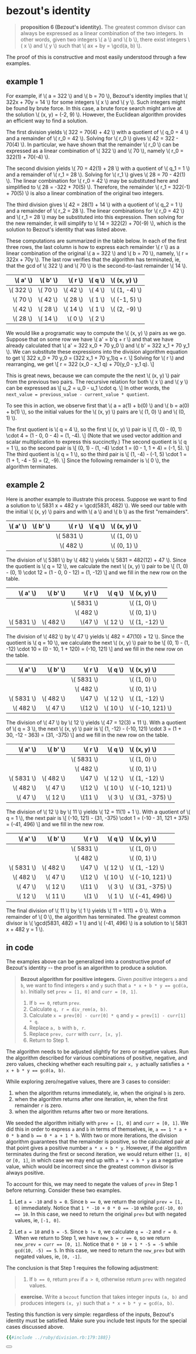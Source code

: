 # bezout's identity

> **proposition 6 (Bezout's identity).**
> The greatest common divisor can always be expressed as a linear combination
> of the two integers.  In other words, given two integers \\( a \\) and
> \\( b \\), there exist integers \\( x \\) and \\( y \\) such that
> \\( ax + by = \gcd(a, b) \\).

The proof of this is constructive and most easily understood through a few
examples.

## example 1

For example, if \\( a = 322 \\) and \\( b = 70 \\), Bezout's identity implies
that \\( 322x + 70y = 14 \\) for some integers \\( x \\) and \\( y \\).  Such
integers might be found by brute force.  In this case, a brute force search
might arrive at the solution \\( (x, y) = (-2, 9) \\).  However, the Euclidean
algorithm provides an efficient way to find a solution.

The first division yields \\( 322 = 70(4) + 42 \\) with a quotient of
\\( q_0 = 4 \\) and a remainder of \\( r_0 = 42 \\).  Solving for \\( r_0 \\)
gives \\( 42 = 322 - 70(4) \\).  In particular, we have shown that the
remainder \\( r_0 \\) can be expressed as a linear combination of \\( 322 \\)
and \\( 70 \\), namely \\( r_0 = 322(1) + 70(-4) \\).

The second division yields \\( 70 = 42(1) + 28 \\) with a quotient of
\\( q_1 = 1 \\) and a remainder of \\( r_1 = 28 \\).  Solving for
\\( r_1 \\) gives \\( 28 = 70 - 42(1) \\).  The linear combination for
\\( r_0 = 42 \\) may be substituted here and simplified to
\\( 28 = -322 + 70(5) \\). Therefore, the remainder
\\( r_1 = 322(-1) + 70(5) \\) is also a linear combination of the original two
integers.

The third division gives \\( 42 = 28(1) + 14 \\) with a quotient of
\\( q_2 = 1 \\) and a remainder of \\( r_2 = 28 \\).  The linear combinations
for \\( r_0 = 42 \\) and \\( r_1 = 28 \\) may be substituted into this
expression.  Then solving for the new remainder, it will simplify to
\\( 14 = 322(2) + 70(-9) \\), which is the solution to Bezout's identity
that was listed above.

These computations are summarized in the table below. In each of the first
three rows, the last column is how to express each remainder \\( r \\) as a
linear combination of the original \\( a = 322 \\) and \\( b = 70 \\), namely,
\\( r = 322x + 70y \\).  The last row verifies that the algorithm has
terminated, ie, that the gcd of \\( 322 \\) and \\( 70 \\) is the
second-to-last remainder \\( 14 \\).

|  \\( a' \\)  | \\( b' \\)  |   \\( r \\)  | \\( q \\)  |  \\( (x, y) \\)  |
|-------------:|------------:|-------------:|-----------:|:-----------------|
| \\( 322 \\)  | \\( 70 \\)  |  \\( 42 \\)  | \\( 4 \\)  | \\( (1, -4) \\)  |
|  \\( 70 \\)  | \\( 42 \\)  |  \\( 28 \\)  | \\( 1 \\)  | \\( (-1, 5) \\)  |
|  \\( 42 \\)  | \\( 28 \\)  |  \\( 14 \\)  | \\( 1 \\)  | \\( (2, -9) \\)  |
|  \\( 28 \\)  | \\( 14 \\)  |   \\( 0 \\)  | \\( 2 \\)  |                  |

We would like a programatic way to compute the \\( (x, y) \\) pairs as we go.
Suppose that on some row we have \\( a' = b'q + r \\) and that we have already
calculated that \\( a' = 322 x_0 + 70 y_0 \\) and
\\( b' = 322 x_1 + 70 y_1 \\).  We can substitute these expressions into the
division algorithm equation to get
\\[ 322 x_0 + 70 y_0 = (322 x_1 + 70 y_1)q + r. \\]
Solving for \\( r \\) and rearranging, we get
\\[ r = 322 (x_0 - x_1 q) + 70(y_0 - y_1 q). \\]

This is great news, because we can compute the the next \\( (x, y) \\)
pair from the previous two pairs.  The recursive relation for both \\( x \\)
and \\( y \\) can be expressed as
\\[ u_2 = u_0 - u_1 \cdot q. \\]
In other words, the `next_value = previous_value - current_value * quotient`.

To see this in action, we observe first that \\( a = a(1) + b(0) \\) and
\\( b = a(0) + b(1) \\), so the initial values for the \\( (x, y) \\) pairs
are \\( (1, 0) \\) and \\( (0, 1) \\).

The first quotient is \\( q = 4 \\), so the first \\( (x, y) \\) pair is
\\[ (1, 0) - (0, 1) \cdot 4 = (1 - 0, 0 - 4) = (1, -4). \\]
(Note that we used vector addition and scalar multiplication to express this
succinctly.)  The second quotient is \\( q = 1 \\), so the second pair is
\\[ (0, 1) - (1, -4) \cdot 1 = (0 - 1, 1 + 4) = (-1, 5). \\]
The third quotient is \\( q = 1 \\), so the third pair is
\\[ (1, -4) - (-1, 5) \cdot 1 = (1 + 1, -4 - 5) = (2, -9). \\]
Since the following remainder is \\( 0 \\), the algorithm terminates.

## example 2

Here is another example to illustrate this process.  Suppose we want to
find a solution to \\( 5831 x + 482 y = \gcd(5831, 482) \\).  We seed our table
with the initial \\( (x, y) \\) pairs and with \\( a \\) and \\( b \\) as the
first "remainders".

|   \\( a' \\) |  \\( b' \\) |    \\( r \\) | \\( q \\) | \\( (x, y) \\) |
|-------------:|------------:|-------------:|----------:|:---------------|
|              |             | \\( 5831 \\) |           | \\( (1, 0) \\) |
|              |             |  \\( 482 \\) |           | \\( (0, 1) \\) |

The division of \\( 5381 \\) by \\( 482 \\) yields \\( 5831 = 482(12) + 47 \\).
Since the quotient is \\( q = 12 \\), we calculate the next \\( (x, y) \\) pair
to be
\\[ (1, 0) - (0, 1) \cdot 12 = (1 - 0, 0 - 12) = (1, -12) \\]
and we fill in the new row on the table.

|   \\( a' \\) |  \\( b' \\) |    \\( r \\) |  \\( q \\) | \\( (x, y) \\) |
|-------------:|------------:|-------------:|-----------:|:---------------|
|              |             | \\( 5831 \\) |            | \\( (1, 0) \\) |
|              |             |  \\( 482 \\) |            | \\( (0, 1) \\) |
| \\( 5831 \\) | \\( 482 \\) |    \\(47 \\) | \\( 12 \\) | \\( (1, -12) \\) |

The division of \\( 482 \\) by \\( 47 \\) yields \\( 482 = 47(10) + 12 \\).
Since the quotient is \\( q = 10 \\), we calculate the next \\( (x, y) \\) pair
to be
\\[ (0, 1) - (1, -12) \cdot 10 = (0 - 10, 1 + 120) = (-10, 121) \\]
and we fill in the new row on the table.

|   \\( a' \\) |  \\( b' \\) |    \\( r \\) |  \\( q \\) | \\( (x, y) \\)     |
|-------------:|------------:|-------------:|-----------:|:-------------------|
|              |             | \\( 5831 \\) |            | \\( (1, 0) \\)     |
|              |             |  \\( 482 \\) |            | \\( (0, 1) \\)     |
| \\( 5831 \\) | \\( 482 \\) |    \\(47 \\) | \\( 12 \\) | \\( (1, -12) \\)   |
|  \\( 482 \\) |  \\( 47 \\) |    \\(12 \\) | \\( 10 \\) | \\( (-10, 121) \\) |

The division of \\( 47 \\) by \\( 12 \\) yields \\( 47 = 12(3) + 11 \\).  With
a quotient of \\( q = 3 \\), the next \\( (x, y) \\) pair is
\\[ (1, -12) - (-10, 121) \cdot 3 = (1 + 30, -12 - 363) = (31, -375) \\]
and we fill in the new row on the table.

|   \\( a' \\) |  \\( b' \\) |    \\( r \\) |  \\( q \\) | \\( (x, y) \\)     |
|-------------:|------------:|-------------:|-----------:|:-------------------|
|              |             | \\( 5831 \\) |            | \\( (1, 0) \\)     |
|              |             |  \\( 482 \\) |            | \\( (0, 1) \\)     |
| \\( 5831 \\) | \\( 482 \\) |    \\(47 \\) | \\( 12 \\) | \\( (1, -12) \\)   |
|  \\( 482 \\) |  \\( 47 \\) |    \\(12 \\) | \\( 10 \\) | \\( (-10, 121) \\) |
|   \\( 47 \\) |  \\( 12 \\) |    \\(11 \\) |  \\( 3 \\) | \\( (31, -375) \\) |

The division of \\( 12 \\) by \\( 11 \\) yields \\( 12 = 11(1) + 1 \\).  With a
quotient of \\( q = 1 \\), the next pair is
\\[ (-10, 121) - (31, -375) \cdot 1 = (-10 - 31, 121 + 375) = (-41, 496) \\]
and we fill in the new row.

|   \\( a' \\) |  \\( b' \\) |    \\( r \\) |  \\( q \\) | \\( (x, y) \\)     |
|-------------:|------------:|-------------:|-----------:|:-------------------|
|              |             | \\( 5831 \\) |            | \\( (1, 0) \\)     |
|              |             |  \\( 482 \\) |            | \\( (0, 1) \\)     |
| \\( 5831 \\) | \\( 482 \\) |    \\(47 \\) | \\( 12 \\) | \\( (1, -12) \\)   |
|  \\( 482 \\) |  \\( 47 \\) |    \\(12 \\) | \\( 10 \\) | \\( (-10, 121) \\) |
|   \\( 47 \\) |  \\( 12 \\) |    \\(11 \\) |  \\( 3 \\) | \\( (31, -375) \\) |
|   \\( 12 \\) |  \\( 11 \\) |     \\(1 \\) |  \\( 1 \\) | \\( (-41, 496) \\) |

The final division of \\( 11 \\) by \\( 1 \\) yields \\( 11 = 1(11) + 0 \\).
With a remainder of \\( 0 \\), the algorithm has terminated.  The greatest
common divisor is \\( \gcd(5831, 482) = 1 \\) and \\( (-41, 496) \\) is a
solution to \\( 5831 x + 482 y = 1 \\).

## in code

The examples above can be generalized into a constructive proof of Bezout's
identity -- the proof is an algorithm to produce a solution.

<span id="bezout-algorithm" />

> **Bezout algorithm for positive integers.**
> Given *positive* integers `a` and `b`, we want to find integers `x` and `y`
> such that `a * x + b * y == gcd(a, b)`.  Initially set `prev = [1, 0]` and
> `curr = [0, 1]`.
> 1. If `b == 0`, return `prev`.
> 2. Calculate `q, r = div_rem(a, b)`.
> 3. Calculate `x = prev[0] - curr[0] * q` and `y = prev[1] - curr[1] * q`.
> 4. Replace `a, b` with `b, r`.
> 5. Replace `prev, curr` with `curr, [x, y]`.
> 6. Return to Step 1.

The algorithm needs to be adjusted slightly for zero or negative values.  Run
the algorithm described for various combinations of positive, negative, and
zero values, checking whether each resulting pair `x, y` actually satisfies
`a * x + b * y == gcd(a, b)`.

While exploring zero/negative values, there are 3 cases to consider:
1. when the algorithm returns immediately, ie, when the original `b` is zero.
2. when the algorithm returns after one iteration, ie, when the first remainder
   `r` is zero.
3. when the algorithm returns after two or more iterations.

We seeded the algorithm initially with `prev = [1, 0]` and `curr = [0, 1]`.
We did this in order to express `a` and `b` in terms of themselves, ie,
`a == 1 * a + 0 * b` and `b == 0 * a + 1 * b`.  With two or more iterations,
the division algorithm guarantees that the remainder is positive, so the
calculated pair at that point gives a positive number `a * x + b * y`.
However, if the algorithm terminates during the first or second iteration, we
would return either `[1, 0]` or `[0, 1]`, in which case we may end up with
`a * x + b * y` as a negative value, which would be incorrect since the
greatest common divisor is always positive.

To account for this, we may need to negate the values of `prev` in Step 1
before returning.  Consider these two examples.

1. Let `a = -10` and `b = 0`.  Since `b == 0`, we return the original
   `prev = [1, 0]` immediately.  Notice that `1 * -10 + 0 * 0 == -10` while
   `gcd(-10, 0) == 10`.  In this case, we need to return the original `prev`
   but with negated values, ie, `[-1, 0]`.

2. Let `a = 10` and `b = -5`.  Since `b != 0`, we calculate `q = -2` and
   `r = 0`.  When we return to Step 1, we have `new_b = r == 0`, so we return
   `new_prev = curr == [0, 1]`.  Notice that `0 * 10 + 1 * -5 = -5` while
   `gcd(10, -5) == 5`.  In this case, we need to return the `new_prev` but with
   negated values, ie, `[0, -1]`.

The conclusion is that Step 1 requires the following adjustment:

> 1. If `b == 0`, return `prev` if `a > 0`, otherwise return `prev` with
>    negated values.

<span id="bezout-exercise" />

> **exercise.**
> Write a `bezout` function that takes integer inputs `(a, b)` and
> produces integers `(x, y)` such that `a * x + b * y = gcd(a, b)`.

Testing this function is very simple: regardless of the inputs, Bezout's
identity must be satisfied.  Make sure you include test inputs for the special
cases discussed above.

```ruby
{{#include ../ruby/division.rb:179:188}}
```

<button class="fa fa-expand" onClick="showContent('bezout')"></button>
<div id="bezout" style="display: none;">

```ruby
{{#include ../ruby/division.rb:162:176}}
```

</div>

